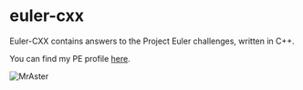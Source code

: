 euler-cxx
=========

Euler-CXX contains answers to the Project Euler challenges, written in C++.

You can find my PE profile [here](https://projecteuler.net/progress=MrAster).

![MrAster](https://projecteuler.net/profile/MrAster.png)